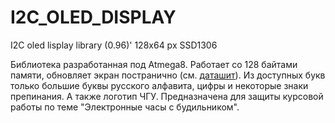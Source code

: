 # I2C_OLED_DISPLAY
I2C oled lisplay library (0.96)' 128x64 px SSD1306

Библиотека разработанная под Atmega8.
Работает со 128 байтами памяти, обновляет экран постранично (см. [даташит](https://cdn-shop.adafruit.com/datasheets/SSD1306.pdf)). 
Из доступных букв только большие буквы русского алфавита, цифры и некоторые знаки препинания.
А также логотип ЧГУ.
Предназначена для защиты курсовой работы по теме "Электронные часы с будильником".
